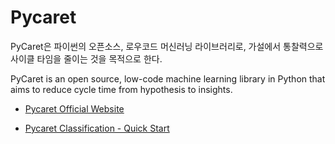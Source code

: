 
# Pycaret

PyCaret은 파이썬의 오픈소스, 로우코드 머신러닝 라이브러리로, 가설에서 통찰력으로 사이클 타임을 줄이는 것을 목적으로 한다.

PyCaret is an open source, low-code machine learning library in Python that aims to reduce cycle time from hypothesis to insights.

* [Pycaret Official Website](https://pycaret.org/about/)

* [Pycaret Classification - Quick Start](https://github.com/hansung-dev/Get-Started/blob/main/Pycaret/Pycaret%20Classification%20-%20Quick%20Start.md)